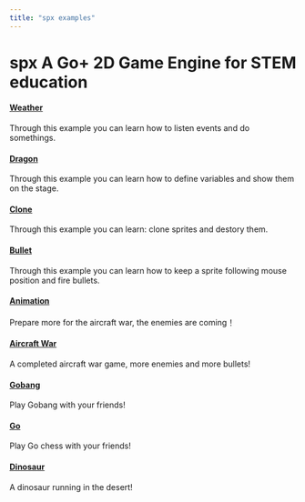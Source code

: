 ```yaml
---
title: "spx examples"
---
```


# spx  A Go+ 2D Game Engine for STEM education

[comment]: <> (## Tutorials)

[comment]: <> ({{% children description=true %}})


#### [Weather](https://goplus.qiniu.com/spx/weather/)
 Through this example you can learn how to listen events and do somethings.

#### [Dragon](https://goplus.qiniu.com/spx/dragon/)
 Through this example you can learn how to define variables and show them on the stage.

#### [Clone](https://goplus.qiniu.com/spx/clone/)
 Through this example you can learn: clone sprites and destory them.

#### [Bullet](https://goplus.qiniu.com/spx/bullet/)
 Through this example you can learn how to keep a sprite following mouse position and fire bullets.

#### [Animation](https://goplus.qiniu.com/spx/animation/)
 Prepare more for the aircraft war, the enemies are coming！

#### [Aircraft War](https://goplus.qiniu.com/spx/aircraftwar/)
 A completed aircraft war game, more enemies and more bullets!

#### [Gobang](https://goplus.qiniu.com/spx/gobang/)
 Play Gobang with your friends!

#### [Go](https://goplus.qiniu.com/spx/go/)
 Play Go chess with your friends!
 
#### [Dinosaur](https://goplus.qiniu.com/spx/dinorsaur/)
 A dinosaur running in the desert!